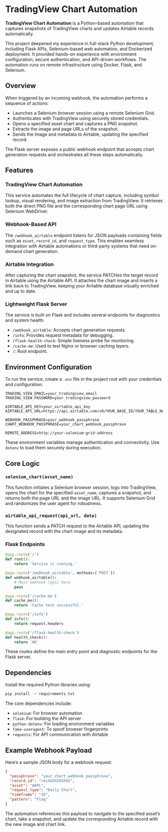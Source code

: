 # TradingView Chart Automation

**TradingView Chart Automation** is a Python-based automation that captures snapshots of TradingView charts and updates Airtable records automatically. 

This project deepened my experience in full-stack Python development, including Flask APIs, Selenium-based web automation, and Dockerized deployment. It provided hands-on experience with environment configuration, secure authentication, and API-driven workflows. The automation runs on remote infrastructure using Docker, Flask, and Selenium.

## Overview

When triggered by an incoming webhook, the automation performs a sequence of actions:

* Launches a Selenium browser session using a remote Selenium Grid.
* Authenticates with TradingView using securely stored credentials.
* Opens a specified asset chart and captures a PNG snapshot.
* Extracts the image and page URLs of the snapshot.
* Sends the image and metadata to Airtable, updating the specified record.

The Flask server exposes a public webhook endpoint that accepts chart generation requests and orchestrates all these steps automatically.

## Features

### TradingView Chart Automation

This service automates the full lifecycle of chart capture, including symbol lookup, visual rendering, and image extraction from TradingView. It retrieves both the direct PNG file and the corresponding chart page URL using Selenium WebDriver.

### Webhook-Based API

The `/webhook_airtable` endpoint listens for JSON payloads containing fields such as `asset`, `record_id`, and `request_type`. This enables seamless integration with Airtable automations or third-party systems that need on-demand chart generation.

### Airtable Integration

After capturing the chart snapshot, the service PATCHes the target record in Airtable using the Airtable API. It attaches the chart image and inserts a link back to TradingView, keeping your Airtable database visually enriched and up to date.

### Lightweight Flask Server

The service is built on Flask and includes several endpoints for diagnostics and system health:

* `/webhook_airtable`: Accepts chart generation requests.
* `/info`: Provides request metadata for debugging.
* `/flask-health-check`: Simple liveness probe for monitoring.
* `/cache-me`: Used to test Nginx or browser caching layers.
* `/`: Root endpoint.

## Environment Configuration

To run the service, create a `.env` file in the project root with your credentials and configuration:

```env
TRADING_VIEW_EMAIL=your_tradingview_email
TRADING_VIEW_PASSWORD=your_tradingview_password

AIRTABLE_API_KEY=your_airtable_api_key
AIRTABLE_API_URL=https://api.airtable.com/v0/YOUR_BASE_ID/YOUR_TABLE_NAME

WEBHOOK_PASSPHRASE=your_webhook_passphrase
CHART_WEBHOOK_PASSPHRASE=your_chart_webhook_passphrase

REMOTE_ADDRESS=http://your-selenium-grid-address
```

These environment variables manage authentication and connectivity. Use `dotenv` to load them securely during execution.

## Core Logic

### `selenium_chart(asset_name)`

This function initiates a Selenium browser session, logs into TradingView, opens the chart for the specified `asset_name`, captures a snapshot, and returns both the page URL and the image URL. It supports Selenium Grid and randomizes the user agent for robustness.

### `airtable_api_request(api_url, data)`

This function sends a PATCH request to the Airtable API, updating the designated record with the chart image and its metadata.

### Flask Endpoints

```python
@app.route('/')
def root():
    return 'Service is running.'

@app.route('/webhook_airtable', methods=['POST'])
def webhook_airtable():
    # Main webhook logic here
    pass

@app.route('/cache-me')
def cache_me():
    return 'Cache test successful.'

@app.route('/info')
def info():
    return request.headers

@app.route('/flask-health-check')
def health_check():
    return 'OK'
```

These routes define the main entry point and diagnostic endpoints for the Flask server.

## Dependencies

Install the required Python libraries using:

```bash
pip install -r requirements.txt
```

The core dependencies include:

* `selenium`: For browser automation
* `flask`: For building the API server
* `python-dotenv`: For loading environment variables
* `fake-useragent`: To spoof browser fingerprints
* `requests`: For API communication with Airtable

## Example Webhook Payload

Here’s a sample JSON body for a webhook request:

```json
{
  "passphrase": "your_chart_webhook_passphrase",
  "record_id": "recXXXXXXXXXX",
  "asset": "AAPL",
  "request_type": "Daily Chart",
  "timeframe": "1D",
  "pattern": "Flag"
}
```

The automation references this payload to navigate to the specified asset’s chart, take a snapshot, and update the corresponding Airtable record with the new image and chart link.
